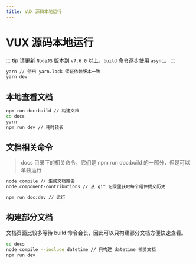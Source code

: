 ```yaml
---
title: VUX 源码本地运行
---
```


# VUX 源码本地运行

::: tip
请更新 `NodeJS` 版本到 `v7.6.0` 以上，`build` 命令逐步使用 `async`。
:::

``` bash
yarn // 使用 yarn.lock 保证依赖版本一致
yarn dev
```

## 本地查看文档

``` bash
npm run doc:build // 构建文档
cd docs
yarn
npm run dev // 耗时较长
```

## 文档相关命令

> docs 目录下的相关命令，它们是 npm run doc:build 的一部分，但是可以单独运行

``` bash
node compile // 生成文档路由
node component-contributions // 从 git 记录里获取每个组件提交历史

npm run doc:dev // 运行
```

## 构建部分文档

文档页面比较多等待 build 命令会长，因此可以只构建部分文档方便快速查看。

``` bash
cd docs
node compile --include datetime // 只构建 datetime 相关文档
npm run dev
```
